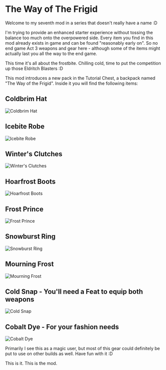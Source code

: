 # The Way of The Frigid

Welcome to my seventh mod in a series that doesn't really have a name :D

I'm trying to provide an enhanced starter experience without tossing the balance too much onto the overpowered side. Every item you find in this mod already exists in game and can be found "reasonably early on". So no end game Act 3 weapons and gear here - although some of the items might actually last you all the way to the end game.

This time it's all about the frostbite. Chilling cold, time to put the competition up those Eldritch Blasters :D

This mod introduces a new pack in the Tutorial Chest, a backpack named "The Way of the Frigid". Inside it you will find the following items:

## Coldbrim Hat
![Coldbrim Hat](../media/frigid/hat.png)

## Icebite Robe
![Icebite Robe](../media/frigid/armour.png)

## Winter's Clutches
![Winter's Clutches](../media/frigid/gloves.png)

## Hoarfrost Boots
![Hoarfrost Boots](../media/frigid/boots.png)

## Frost Prince
![Frost Prince](../media/frigid/amulet.png)

## Snowburst Ring
![Snowburst Ring](../media/frigid/ring.png)

## Mourning Frost
![Mourning Frost](../media/frigid/staff.png)

## Cold Snap - You'll need a Feat to equip both weapons
![Cold Snap](../media/frigid/knife.png)

## Cobalt Dye - For your fashion needs
![Cobalt Dye](../media/frigid/dye.png)

Primarily I see this as a magic user, but most of this gear could definitely be put to use on other builds as well. Have fun with it :D

This is it. This is the mod.
